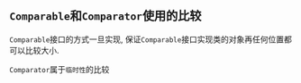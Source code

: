 ## `Comparable`和`Comparator`使用的比较

`Comparable`接口的方式一旦实现, 保证`Comparable`接口实现类的对象再任何位置都可以比较大小.

`Comparator`属于`临时性`的比较